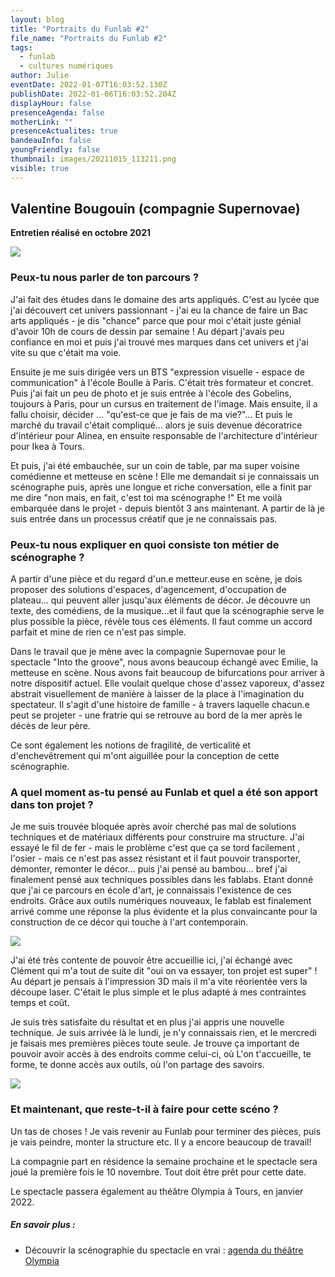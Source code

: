 ```yaml
---
layout: blog
title: "Portraits du Funlab #2"
file_name: "Portraits du Funlab #2"
tags:
  - funlab
  - cultures numériques
author: Julie
eventDate: 2022-01-07T16:03:52.130Z
publishDate: 2022-01-06T16:03:52.204Z
displayHour: false
presenceAgenda: false
motherLink: ""
presenceActualites: true
bandeauInfo: false
youngFriendly: false
thumbnail: images/20211015_113211.png
visible: true
---
```

## Valentine Bougouin (compagnie Supernovae)

**Entretien réalisé en octobre 2021**

![](images/20211015_113150.png)

### Peux-tu nous parler de ton parcours ?

J'ai fait des études dans le domaine des arts appliqués. C'est au lycée que j'ai découvert cet univers passionnant - j'ai eu la chance de faire un Bac arts appliqués - je dis "chance" parce que pour moi c'était juste génial d'avoir 10h de cours de dessin par semaine ! Au départ j'avais peu confiance en moi et puis j'ai trouvé mes marques dans cet univers et j'ai vite su que c'était ma voie.

Ensuite je me suis dirigée vers un BTS "expression visuelle - espace de communication" à l'école Boulle à Paris. C'était très formateur et concret. Puis j'ai fait un peu de photo et je suis entrée à l'école des Gobelins, toujours à Paris, pour un cursus en traitement de l'image. Mais ensuite, il a fallu choisir, décider ... "qu'est-ce que je fais de ma vie?"... Et puis le marché du travail c'était compliqué... alors je suis devenue décoratrice d'intérieur pour Alinea, en ensuite responsable de l'architecture d'intérieur pour Ikea à Tours.

Et puis, j'ai été embauchée, sur un coin de table, par ma super voisine comédienne et metteuse en scène ! Elle me demandait si je connaissais un scénographe puis, après une longue et riche conversation, elle a finit par me dire "non mais, en fait, c'est toi ma scénographe !" Et me voilà embarquée dans le projet - depuis bientôt 3 ans maintenant. A partir de là je suis entrée dans un processus créatif que je ne connaissais pas.

### Peux-tu nous expliquer en quoi consiste ton métier de scénographe ?

A partir d'une pièce et du regard d'un.e metteur.euse en scène, je dois proposer des solutions d'espaces, d'agencement, d'occupation de plateau... qui peuvent aller jusqu'aux éléments de décor. Je découvre un texte, des comédiens, de la musique...et il faut que la scénographie serve le plus possible la pièce, révèle tous ces éléments. Il faut comme un accord parfait et mine de rien ce n'est pas simple.

Dans le travail que je mène avec la compagnie Supernovae pour le spectacle "Into the groove", nous avons beaucoup échangé avec Emilie, la metteuse en scène. Nous avons fait beaucoup de bifurcations pour arriver à notre dispositif actuel. Elle voulait quelque chose d'assez vaporeux, d'assez abstrait visuellement de manière à laisser de la place à l'imagination du spectateur. Il s'agit d'une histoire de famille - à travers laquelle chacun.e peut se projeter - une fratrie qui se retrouve au bord de la mer après le décès de leur père.

Ce sont également les notions de fragilité, de verticalité et d'enchevêtrement qui m'ont aiguillée pour la conception de cette scénographie.

### A quel moment as-tu pensé au Funlab et quel a été son apport dans ton projet ?

Je me suis trouvée bloquée après avoir cherché pas mal de solutions techniques et de matériaux différents pour construire ma structure. J'ai essayé le fil de fer - mais le problème c'est que ça se tord facilement , l'osier - mais ce n'est pas assez résistant et il faut pouvoir transporter, démonter, remonter le décor... puis j'ai pensé au bambou... bref j'ai finalement pensé aux techniques possibles dans les fablabs. Etant donné que j'ai ce parcours en école d'art, je connaissais l'existence de ces endroits. Grâce aux outils numériques nouveaux, le fablab est finalement arrivé comme une réponse la plus évidente et la plus convaincante pour la construction de ce décor qui touche à l'art contemporain.

![](images/20211015_113211.png)

J'ai été très contente de pouvoir être accueillie ici, j'ai échangé avec Clément qui m'a tout de suite dit "oui on va essayer, ton projet est super" ! Au départ je pensais à l'impression 3D mais il m'a vite réorientée vers la découpe laser. C'était le plus simple et le plus adapté à mes contraintes temps et coût.

Je suis très satisfaite du résultat et en plus j'ai appris une nouvelle technique. Je suis arrivée là le lundi, je n'y connaissais rien, et le mercredi je faisais mes premières pièces toute seule. Je trouve ça important de pouvoir avoir accès à des endroits comme celui-ci, où L'on t'accueille, te forme, te donne accès aux outils, où l'on partage des savoirs.

![](images/20211013_153323.png)



### Et maintenant, que reste-t-il à faire pour cette scéno ?

Un tas de choses ! Je vais revenir au Funlab pour terminer des pièces, puis je vais peindre, monter la structure etc. Il y a encore beaucoup de travail!

La compagnie part en résidence la semaine prochaine et le spectacle sera joué la première fois le 10 novembre. Tout doit être prêt pour cette date.

Le spectacle passera également au théâtre Olympia à Tours, en janvier 2022.

##### En savoir plus :

* Découvrir la scénographie du spectacle en vrai : [agenda du théâtre Olympia](https://cdntours.fr/spectacle/groove-ecorches-mais-heureux)